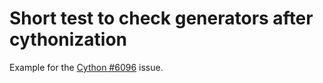 # Short test to check generators after cythonization

Example for the [Cython #6096](https://github.com/cython/cython/issues/6096) issue.